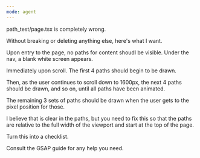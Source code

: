 ```yaml
---
mode: agent
---
```

path_test/page.tsx is completely wrong.

Without breaking or deleting anything else, here's what I want.

Upon entry to the page, no paths for content shoudl be visible. Under the nav, a blank white screen appears.

Immediately upon scroll. The first 4 paths should begin to be drawn. 

Then, as the user continues to scroll down to 1600px, the next 4 paths should be drawn, and so on, until all paths have been animated.

The remaining 3 sets of paths should be drawn when the user gets to the pixel position for those.

I believe that is clear in the paths, but you need to fix this so that the paths are relative to the full width of the viewport and start at the top of the page.

Turn this into a checklist.

Consult the GSAP guide for any help you need.
